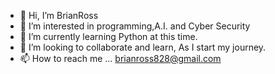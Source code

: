 - 👋 Hi, I’m BrianRoss
- 👀 I’m interested in programming,A.I. and Cyber Security
- 🌱 I’m currently learning Python at this time.
- 💞️ I’m looking to collaborate and learn, As I start my journey.
- 📫 How to reach me ... brianross828@gmail.com

<!---
BrianRoss828/BrianRoss828 is a ✨ special ✨ repository because its `README.md` (this file) appears on your GitHub profile.
You can click the Preview link to take a look at your changes.
--->
